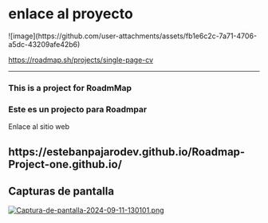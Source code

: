 <h1>enlace al proyecto</h1>
![image](https://github.com/user-attachments/assets/fb1e6c2c-7a71-4706-a5dc-43209afe42b6)

<a target="_blank">https://roadmap.sh/projects/single-page-cv</a>
<hr>
<h3>This is a project for RoadmMap</h3>
<h3>Este es un projecto para Roadmpar</h3>

<p>Enlace al sitio web</p>
<h2>https://estebanpajarodev.github.io/Roadmap-Project-one.github.io/</h2>
<h2>Capturas de pantalla</h2>

[![Captura-de-pantalla-2024-09-11-130101.png](https://i.postimg.cc/BQFSdd6W/Captura-de-pantalla-2024-09-11-130101.png)](https://postimg.cc/SJyb91CV)
